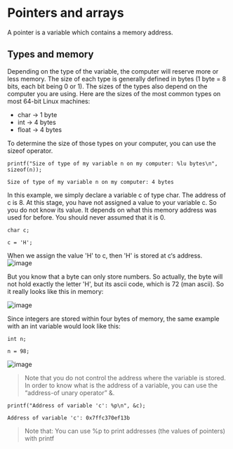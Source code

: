 # Pointers and arrays
A pointer is a variable which contains a memory address.

## Types and memory
Depending on the type of the variable, the computer will reserve more or less memory. The size of each type is generally defined in bytes (1 byte = 8 bits, each bit being 0 or 1). The sizes of the types also depend on the computer you are using. Here are the sizes of the most common types on most 64-bit Linux machines:

* char -> 1 byte
* int -> 4 bytes
* float -> 4 bytes

To determine the size of those types on your computer, you can use the sizeof operator.
```
printf("Size of type of my variable n on my computer: %lu bytes\n", sizeof(n));

Size of type of my variable n on my computer: 4 bytes
```
In this example, we simply declare a variable c of type char. The address of c is 8. At this stage, you have not assigned a value to your variable c. So you do not know its value. It depends on what this memory address was used for before. You should never assumed that it is 0.

```
char c;  

c = 'H';  
```
When we assign the value 'H' to c, then 'H' is stored at c‘s address.
![image](https://github.com/Darryl-Mbae/alx-low_level_programming/assets/102142446/bd9d6caa-ea3a-4f09-9094-29b695807e46)

But you know that a byte can only store numbers. So actually, the byte will not hold exactly the letter 'H', but its ascii code, which is 72 (man ascii). So it really looks like this in memory:

![image](https://github.com/Darryl-Mbae/alx-low_level_programming/assets/102142446/f106dab4-bbc5-4b7b-abb6-668806bdca94)

Since integers are stored within four bytes of memory, the same example with an int variable would look like this:

```
int n;  

n = 98;  
```
![image](https://github.com/Darryl-Mbae/alx-low_level_programming/assets/102142446/e3871d88-725d-4681-b9d3-5bb7577d2be7)

> Note that you do not control the address where the variable is stored. In order to know what is the address of a variable, you can use the “address-of unary operator” &.

```
printf("Address of variable 'c': %p\n", &c);

Address of variable 'c': 0x7ffc370ef13b
```
> Note that: You can use %p to print addresses (the values of pointers) with printf
